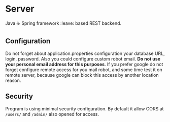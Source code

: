 # Server
Java :coffee: Spring framework :leave: based REST backend.

## Configuration
Do not forget about application.properties configuration your database URL, login, password.
Also you could configure custom robot email. <b> Do not use your personal email address for 
this purposes</b>.
If you prefer google do not forget configure remote access for you mail robot, and some time test 
it on remote server, because google can block this access by another location reason.

## Security
Program is using minimal security configuration. By default it allow CORS at <code>/users/</code> and <code>/admin/</code>
also opened for access.
